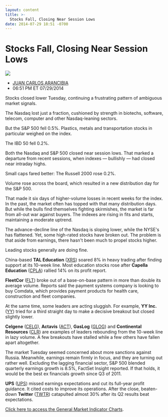 ```yaml
---
layout: content
title: >-
  Stocks Fall, Closing Near Session Lows
date: 2014-07-29 18:51 -0700
---
```



Stocks Fall, Closing Near Session Lows
=======================================


![](https://www.investors.com/wp-content/uploads/ibd-migrated-images/MPv_140730_635422449662000096.png)

* [JUAN CARLOS ARANCIBIA](https://www.investors.com/author/arancibiaj/ "Posts by JUAN CARLOS ARANCIBIA")
* 06:51 PM ET 07/29/2014




Stocks closed lower Tuesday, continuing a frustrating pattern of ambiguous market signals.


The Nasdaq lost just a fraction, cushioned by strength in biotechs, software, telecom, computer and other Nasdaq-leaning sectors.


But the S&P 500 fell 0.5%. Plastics, metals and transportation stocks in particular weighed on the index.


The IBD 50 fell 0.2%.


Both the Nasdaq and S&P 500 closed near session lows. That marked a departure from recent sessions, when indexes — bullishly — had closed near intraday highs.


Small caps fared better: The Russell 2000 rose 0.2%.


Volume rose across the board, which resulted in a new distribution day for the S&P 500.


That made it six days of higher-volume losses in recent weeks for the index. In the past, the market often has topped with that many distribution days. But while the bulls find themselves fighting skirmishes, the market is far from all-out war against buyers. The indexes are rising in fits and starts, maintaining a moderate uptrend.


The advance-decline line of the Nasdaq is sloping lower, while the NYSE's has flattened. Yet, some high-rated stocks have broken out. The problem is that aside from earnings, there hasn't been much to propel stocks higher.


Leading stocks generally are doing fine.


China-based **TAL Education** ([XRS](https://research.investors.com/quote.aspx?symbol=XRS)) soared 8% in heavy trading after finding support at its 10-week line. Most education stocks rose after **Capella Education** ([CPLA](https://research.investors.com/quote.aspx?symbol=CPLA)) rallied 14% on its profit report.


**FleetCor** ([FLT](https://research.investors.com/quote.aspx?symbol=FLT)) broke out of a base-on-base pattern in more than double its average volume. Reports said the payment systems company is looking to buy Comdata, which provides payment products for health care, construction and fleet companies.


At the same time, some leaders are acting sluggish. For example, **YY Inc.** ([YY](https://research.investors.com/quote.aspx?symbol=YY)) tried for a third straight day to make a decisive breakout but closed slightly lower.


**Celgene** ([CELG](https://research.investors.com/quote.aspx?symbol=CELG)), **Actavis** ([ACT](https://research.investors.com/quote.aspx?symbol=ACT)), **GasLog** ([GLOG](https://research.investors.com/quote.aspx?symbol=GLOG)) and **Continental Resources** ([CLR](https://research.investors.com/quote.aspx?symbol=CLR)) are examples of leaders rebounding from the 10-week line in lazy volume. A few breakouts have stalled while a few others have fallen apart altogether.


The market Tuesday seemed concerned about more sanctions against Russia. Meanwhile, earnings remain firmly in focus, and they are turning out rather well. Excluding the lagging financial sector, S&P 500 blended quarterly earnings growth is 8.5%, FactSet Insight reported. If that holds, it would be the best ex financials growth since Q3 of 2011.


**UPS** ([UPS](https://research.investors.com/quote.aspx?symbol=UPS)) missed earnings expectations and cut its full-year profit guidance. It cited costs to improve its operations. After the close, beaten-down **Twitter** ([TWTR](https://research.investors.com/quote.aspx?symbol=TWTR)) catapulted almost 30% after its Q2 results beat expectations.


[Click here to access the General Market Indicator Charts](https://www.investors.com/pdf/GMI_073014.pdf).




